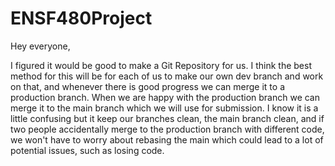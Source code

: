 # ENSF480Project

Hey everyone,

I figured it would be good to make a Git Repository for us. I think the best method for this will be for each of us to make our own dev branch and work on that, and whenever there is good progress we can merge it to a production branch. When we are happy with the production branch we can merge it to the main branch which we will use for submission. I know it is a little confusing but it keep our branches clean, the main branch clean, and if two people accidentally merge to the production branch with different code, we won't have to worry about rebasing the main which could lead to a lot of potential issues, such as losing code.
